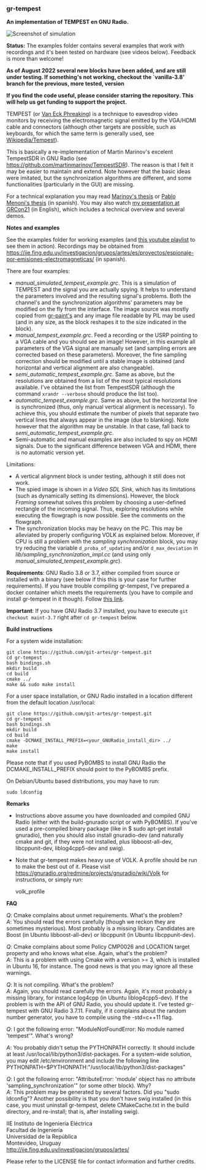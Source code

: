 ### gr-tempest

**An implementation of TEMPEST en GNU Radio.** 

![Screenshot of simulation](https://iie.fing.edu.uy/investigacion/grupos/artes/wp-content/uploads/sites/13/2020/05/captura_tempest.png)

**Status:** The examples folder contains several examples that work with recordings and it's been tested on hardware (see videos below). Feedback is more than welcome!

**As of August 2022 several new blocks have been added, and are still under testing. If something's not working, checkout the `vanilla-3.8' branch for the previous, more tested, version**

**If you find the code useful, please consider starring the repository. This will help us get funding to support the project.**

TEMPEST (or [Van Eck Phreaking](https://en.wikipedia.org/wiki/Van_Eck_phreaking)) is a technique to eavesdrop video monitors by receiving the electromagnetic signal emitted by the VGA/HDMI cable and connectors (although other targets are possible, such as keyboards, for which the same term is generally used, see [Wikipedia/Tempest](https://en.wikipedia.org/wiki/Tempest_(codename))). 

This is basically a re-implementation of Martin Marinov's excelent TempestSDR in GNU Radio (see https://github.com/martinmarinov/TempestSDR). The reason is that I felt it may be easier to maintain and extend. Note however that the basic ideas were imitated, but the synchronization algorithms are different, and some functionalities (particularly in the GUI) are missing. 

For a technical explanation you may read [Marinov's thesis](https://github.com/martinmarinov/TempestSDR/raw/master/documentation/acs-dissertation.pdf) or [Pablo Menoni's thesis](https://iie.fing.edu.uy/publicaciones/2018/Men18/) (in spanish). You may also watch [my presentation at GRCon21](https://youtu.be/k_vsFspGpAA) (in English), which includes a technical overview and several demos.

**Notes and examples**

See the examples folder for working examples (and [this youtube playlist](https://www.youtube.com/playlist?list=PLgyC55ufTHCJ9NARNCnoL9QT7isSI9SeV) to see them in action). Recordings may be obtained from https://iie.fing.edu.uy/investigacion/grupos/artes/es/proyectos/espionaje-por-emisiones-electromagneticas/ (in spanish).

There are four examples: 
- *manual_simulated_tempest_example.grc*. This is a simulation of TEMPEST and the signal you are actually spying. It helps to understand the parameters involved and the resulting signal's problems. Both the channel's and the synchronization algorithms' parameters may be modified on the fly from the interface. The image source was mostly copied from [gr-paint's](https://github.com/drmpeg/gr-paint) and any image file readable by PIL may be used (and in any size, as the block reshapes it to the size indicated in the block). 
- *manual_tempest_example.grc*. Feed a recording or the USRP pointing to a VGA cable and you should see an image! However, in this example all parameters of the VGA signal are manually set (and sampling errors are corrected based on these parameters). Moreover, the fine sampling correction should be modified until a stable image is obtained (and horizontal and vertical alignment are also changeable). 
- *semi_automatic_tempest_example.grc*. Same as above, but the resolutions are obtained from a list of the most typical resolutions available. I've obtained the list from TempestSDR (although the command `xrandr --verbose` should produce the list too). 
- *automatic_tempest_example.grc*. Same as above, but the horizontal line is synchronized (thus, only manual vertical alignment is necessary). To achieve this, you should estimate the number of pixels that separate two vertical lines that always appear in the image (due to blanking). Note however that the algorithm may be unstable. In that case, fall back to *semi_automatic_tempest_example.grc*. 
- Semi-automatic and manual examples are also included to spy on HDMI signals. Due to the significant difference between VGA and HDMI, there is no automatic version yet. 

Limitations: 
- A vertical alignment block is under testing, although it still does not work. 
- The spied image is shown in a *Video SDL Sink*, which has its limitations (such as dynamically setting its dimensions). However, the block *Framing* somewhat solves this problem by choosing a user-defined rectangle of the incoming signal. Thus, exploring resolutions while executing the flowgraph is now possible. See the comments on the flowgraph. 
- The synchronization blocks may be heavy on the PC. This may be alleviated by properly configuring VOLK as explained below. Moreover, if CPU is still a problem with the *sampling synchronization* block, you may try reducing the variable `d_proba_of_updating` and/or `d_max_deviation` in *lib/sampling_synchronization_impl.cc* (and using only *manual_simulated_tempest_example.grc*).

**Requirements**: GNU Radio 3.8 or 3.7, either compiled from source or installed with a binary (see below if this this is your case for further requirements). If you have trouble compiling gr-tempest, I've prepared a docker container which meets the requirements (you have to compile and install gr-tempest in it though). Follow [this link](https://github.com/git-artes/docker-gnuradio). 

**Important**: If you have GNU Radio 3.7 installed, you have to execute `git checkout maint-3.7` right after `cd gr-tempest` below.

**Build instructions**

For a system wide installation:

    git clone https://github.com/git-artes/gr-tempest.git  
    cd gr-tempest
    bash bindings.sh
    mkdir build  
    cd build  
    cmake ../  
    make && sudo make install  

For a user space installation, or GNU Radio installed in a location different from the default location /usr/local:

    git clone https://github.com/git-artes/gr-tempest.git  
    cd gr-tempest
    bash bindings.sh 
    mkdir build  
    cd build  
    cmake -DCMAKE_INSTALL_PREFIX=<your_GNURadio_install_dir> ../
    make
    make install  

Please note that if you used PyBOMBS to install GNU Radio the DCMAKE_INSTALL_PREFIX should point to the PyBOMBS prefix. 

On Debian/Ubuntu based distributions, you may have to run:

    sudo ldconfig  

**Remarks**
- Instructions above assume you have downloaded and compiled GNU Radio (either with the build-gnuradio script or with PyBOMBS). If you've used a pre-compiled binary package (like in $ sudo apt-get install gnuradio), then you should also install gnuradio-dev (and naturally cmake and git, if they were not installed, plus libboost-all-dev, libcppunit-dev, liblog4cpp5-dev and swig).   
- Note that gr-tempest makes heavy use of VOLK. A profile should be run to make the best out of it. Please visit https://gnuradio.org/redmine/projects/gnuradio/wiki/Volk for instructions, or simply run:   

    volk_profile 

**FAQ**

*Q*: Cmake complains about unmet requirements. What's the problem?   
*A*: You should read the errors carefully (though we reckon they are sometimes mysterious). Most probably is a missing library. Candidates are Boost (in Ubuntu libboost-all-dev) or libcppunit (in Ubuntu libcppunit-dev).   

*Q*: Cmake complains about some Policy CMP0026 and LOCATION target property and who knows what else. Again, what's the problem?  
*A*: This is a problem with using Cmake with a version >= 3, which is installed in Ubuntu 16, for instance. The good news is that you may ignore all these warnings. 

*Q*: It is not compiling. What's the problem?  
*A*: Again, you should read carefully the errors. Again, it's most probably a missing library, for instance log4cpp (in Ubuntu liblog4cpp5-dev). If the problem is with the API of GNU Radio, you should update it. I've tested gr-tempest with GNU Radio 3.7.11. Finally, if it complains about the random number generator, you have to compile using the -std=c++11 flag. 

*Q*: I got the following error: "ModuleNotFoundError: No module named 'tempest'". What's wrong?

*A*: You probably didn't setup the PYTHONPATH correctly. It should include at least /usr/local/lib/python3/dist-packages. For a system-wide solution, you may edit /etc/environment and include the following line PYTHONPATH=$PYTHONPATH:"/usr/local/lib/python3/dist-packages"

*Q*: I got the following error: "AttributeError: 'module' object has no attribute 'sampling_synchronization'" (or some other block). Why?  
*A*: This problem may be generated by several factors. Did you "sudo ldconfig"? Another possibility is that you don't have swig installed (in this case, you must uninstall gr-tempest, delete CMakeCache.txt in the build directory, and re-install; that is, after installing swig).   

IIE Instituto de Ingeniería Eléctrica  
Facultad de Ingeniería  
Universidad de la República  
Montevideo, Uruguay  
http://iie.fing.edu.uy/investigacion/grupos/artes/  
  
Please refer to the LICENSE file for contact information and further credits.   

